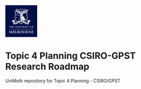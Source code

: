 <img class="hide-on-website" height="100px" src="img/UoM_Logo_Vert_Housed_RGB.png">

# Topic 4 Planning CSIRO-GPST Research Roadmap
UniMelb repository for Topic 4 Planning - CSIRO/GPST 